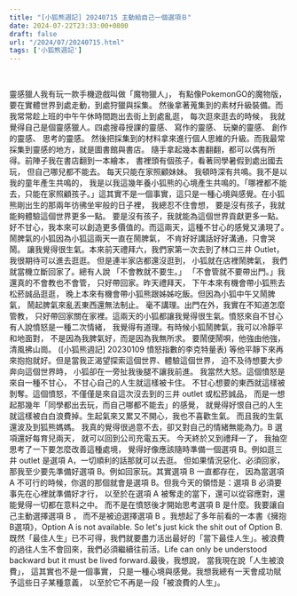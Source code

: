 ```yaml
---
title: "[小狐熊週記] 20240715 主動給自己一個選項Ｂ"
date: 2024-07-22T23:33:00+0800
draft: false
url: "/2024/07/20240715.html"
tags: ['小狐熊週記']
---
```


 

靈感獵人我有玩一款手機遊戲叫做「魔物獵人」，
有點像PokemonGO的魔物版，
要在實體世界到處走動，到處狩獵與採集。
然後拿著蒐集到的素材升級裝備。而我常常趁上班的中午午休時間跑出去街上到處亂逛，
每次逛來逛去的時候，
我就覺得自己是個靈感獵人。四處搜尋授課的靈感、
寫作的靈感、
玩樂的靈感、
創作的靈感、
思考的靈感。
然後把採集到的材料拿來進行個人思維的升級。而我最常採集到靈感的地方，就是圖書館與書店。
隨手拿起幾本書翻翻，都可以偶有所得。前陣子我在書店翻到一本繪本，
書裡頭有個孩子，看著同學暑假到處出國去玩，
但自己哪兒都不能去。
每天只能在家照顧妹妹。
我頓時深有共鳴。我不是以我的童年產生共鳴的，
我是以我這幾年養小狐熊的心境產生共鳴的。「哪裡都不能去，只能在家照顧孩子。」這其實不是一個事實，這只是一種心境與感覺。在小狐熊剛出生的那兩年彷彿坐牢般的日子裡，
我總忍不住會想，
要是沒有孩子，我就能夠體驗這個世界更多一點。
要是沒有孩子，我就能為這個世界貢獻更多一點。
好不甘心，我本來可以創造更多價值的。而這兩天，這種不甘心的感覺又湧現了。鬧脾氣的小狐因為小狐這兩天一直在鬧脾氣，
不肯好好講話好好溝通，只會哭鬧。
讓我覺得很生氣。本來前天禮拜六，我們家第一次去到了林口三井 Outlet，
我很期待可以進去逛逛。
但是連半家店都還沒逛到，
小狐就在店裡鬧脾氣，
我們就當機立斷回家了。總有人說
「不會教就不要生。」
「不會管就不要帶出門。」我還真的不會教也不會管，
只好帶回家。昨天禮拜天，
下午本來有機會帶小狐熊去松菸誠品逛逛，
晚上本來有機會帶小狐熊跟姊姊吃飯。但因為小狐中午又鬧脾氣，
鬧起脾氣來亂丟東西還無法制止。
毫不講理。出門在外，我實在不知道怎麼管教，
只好帶回家關在家裡。這兩天的小狐都讓我覺得很生氣。憤怒來自不甘心有人說憤怒是一種二次情緒，
我覺得有道理。有時候小狐鬧脾氣，我可以冷靜平和地面對，
不是因為我脾氣好，而是因為我無所求。
要鬧便鬧唄，他強由他強，清風拂山崗。
([小狐熊週記] 20230109 憤怒指數的李克特量表)
等他平靜下來再來抱抱就好。但是當我正渴望探索這個世界、體驗這個世界，
迫不及待想要大步奔向這個世界時，
小狐卻在一旁扯我後腿不讓我前進。
我當然大怒。這個憤怒是來自一種不甘心，
不甘心自己的人生就這樣被卡住。
不甘心想要的東西就這樣被剝奪。這個憤怒，不僅僅是來自這次沒去到的三井 outlet 或松菸誠品，
而是一想起那幾年「同學都出去玩，而自己哪都不能去」的感覺，
就覺得好恨自己的人生就這樣被白白浪費掉。生起氣來又累又不開心，我也不喜歡生氣。
而且我的生氣還波及到狐熊媽媽。
我真的覺得很過意不去，卻又對自己的情緒無能為力。B 選項還好每育兒兩天，
就可以回到公司充電五天。
今天終於又到禮拜一了，
我抽空思考了一下要怎麼改善這種處境，
覺得好像應該隨時準備一個選項 B。例如逛三井 outlet 是選項 A，一切順利的話那就可以去逛。
但如果情況惡化、必須回家，
那我至少要先準備好選項 B。例如回家玩。其實選項 B 一直都存在，
因為當選項 A 不可行的時候，你選的那個就會是選項 B。但我今天的領悟是：選項 B 必須要事先在心裡就準備好才行，
以至於在選項 A 被奪走的當下，還可以從容應對，還能覺得一切都在意料之中。
而不是在憤怒後才開始思考選項 B 是什麼。我要讓自己主動選擇選項 B ，
而不是被迫選擇選項 B 。我想起了多年前看的一本書《擁抱B選項》，Option A is not available. So let's just kick the shit out of Option B.
既然「最佳人生」已不可得，我們就要盡力活出最好的「當下最佳人生」。被浪費的過往人生不會回來，我們必須繼續往前活。Life can only be understood backward but it must be lived forward.最後，我想說，
當我現在說「人生被浪費」，
這其實也不是一個事實，
只是一種心境與感覺。我想我總有一天會成功賦予這些日子某種意義，
以至於它不再是一段「被浪費的人生」。
